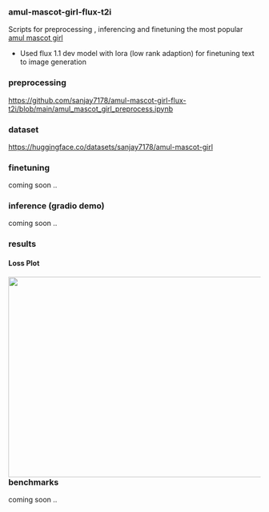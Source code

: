 ### amul-mascot-girl-flux-t2i
Scripts for preprocessing , inferencing and finetuning the most popular [amul mascot girl](https://en.wikipedia.org/wiki/Amul_girl)  
- Used flux 1.1 dev model with lora (low rank adaption) for finetuning text to image generation

### preprocessing
https://github.com/sanjay7178/amul-mascot-girl-flux-t2i/blob/main/amul_mascot_girl_preprocess.ipynb
### dataset
https://huggingface.co/datasets/sanjay7178/amul-mascot-girl
### finetuning
coming soon ..
### inference (gradio demo)
coming soon ..
### results

#### Loss Plot
<a href="url"><img src="https://github.com/user-attachments/assets/59177225-78cc-4963-9698-798aa5fdadfc" align="left" height="400" width="1000" ></a>

### benchmarks 
coming soon ..


